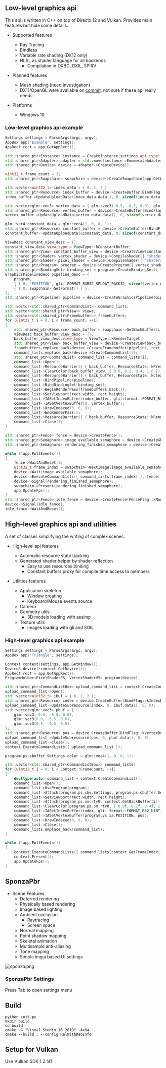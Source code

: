 ## Low-level graphics api
This api is written in C++ on top of Directx 12 and Vulkan. Provides main features but hide some details.

* Supported features
  * Ray Tracing
  * Bindless
  * Variable rate shading (DX12 only)
  * HLSL as shader language for all backends
    * Compilation in DXBC, DXIL, SPIRV

* Planned features
  * Mesh shading (need investigation)
  * DX11/OpenGL were available on [commit](https://github.com/andrejnau/FlyCube/tree/9756f8fae2530a635302c549694374206c886b5c), not sure if these api really needs

* Platforms
  * Windows 10
  
### Low-level graphics api example
```cpp
Settings settings = ParseArgs(argc, argv);
AppBox app("Example", settings);
AppRect rect = app.GetAppRect();

std::shared_ptr<Instance> instance = CreateInstance(settings.api_type);
std::shared_ptr<Adapter> adapter = std::move(instance->EnumerateAdapters()[settings.required_gpu_index]);
std::shared_ptr<Device> device = adapter->CreateDevice();

uint32_t frame_count = 3;
std::shared_ptr<Swapchain> swapchain = device->CreateSwapchain(app.GetWindow(), rect.width, rect.height, frame_count, settings.vsync);

std::vector<uint32_t> index_data = { 0, 1, 2 };
std::shared_ptr<Resource> index_buffer = device->CreateBuffer(BindFlag::kIndexBuffer, sizeof(uint32_t) * index_data.size(), MemoryType::kUpload);
index_buffer->UpdateUploadData(index_data.data(), 0, sizeof(index_data.front()) * index_data.size());

std::vector<glm::vec3> vertex_data = { glm::vec3(-0.5, -0.5, 0.0), glm::vec3(0.0,  0.5, 0.0), glm::vec3(0.5, -0.5, 0.0) };
std::shared_ptr<Resource> vertex_buffer = device->CreateBuffer(BindFlag::kVertexBuffer, sizeof(vertex_data.front()) * vertex_data.size(), MemoryType::kUpload);
vertex_buffer->UpdateUploadData(vertex_data.data(), 0, sizeof(vertex_data.front()) * vertex_data.size());

glm::vec4 constant_data = glm::vec4(1, 0, 0, 1);
std::shared_ptr<Resource> constant_buffer = device->CreateBuffer(BindFlag::kConstantBuffer, sizeof(constant_data), MemoryType::kUpload);
constant_buffer->UpdateUploadData(&constant_data, 0, sizeof(constant_data));

ViewDesc constant_view_desc = {};
constant_view_desc.view_type = ViewType::kConstantBuffer;
std::shared_ptr<View> constant_buffer_view = device->CreateView(constant_buffer, constant_view_desc);
std::shared_ptr<Shader> vertex_shader = device->CompileShader({ "shaders/Triangle/VertexShader_VS.hlsl", "main", ShaderType::kVertex });
std::shared_ptr<Shader> pixel_shader = device->CompileShader({ "shaders/Triangle/PixelShader_PS.hlsl", "main",  ShaderType::kPixel });
std::shared_ptr<Program> program = device->CreateProgram({ vertex_shader, pixel_shader });
std::shared_ptr<BindingSet> binding_set = program->CreateBindingSet({ { pixel_shader->GetBindKey("Settings"), constant_buffer_view } });
GraphicsPipelineDesc pipeline_desc = {
    program,
    { { 0, "POSITION", gli::FORMAT_RGB32_SFLOAT_PACK32, sizeof(vertex_data.front()) } },
    { { 0, swapchain->GetFormat() } },
};
std::shared_ptr<Pipeline> pipeline = device->CreateGraphicsPipeline(pipeline_desc);

std::vector<std::shared_ptr<CommandList>> command_lists;
std::vector<std::shared_ptr<View>> views;
std::vector<std::shared_ptr<Framebuffer>> framebuffers;
for (uint32_t i = 0; i < frame_count; ++i)
{
    std::shared_ptr<Resource> back_buffer = swapchain->GetBackBuffer(i);
    ViewDesc back_buffer_view_desc = {};
    back_buffer_view_desc.view_type = ViewType::kRenderTarget;
    std::shared_ptr<View> back_buffer_view = device->CreateView(back_buffer, back_buffer_view_desc);
    framebuffers.emplace_back(device->CreateFramebuffer(pipeline, rect.width, rect.height, { back_buffer_view }));
    command_lists.emplace_back(device->CreateCommandList());
    std::shared_ptr<CommandList> command_list = command_lists[i];
    command_list->Open();
    command_list->ResourceBarrier({ { back_buffer, ResourceState::kPresent, ResourceState::kClearColor} });
    command_list->ClearColor(back_buffer_view, { 0.0, 0.2, 0.4, 1.0 });
    command_list->ResourceBarrier({ { back_buffer, ResourceState::kClearColor, ResourceState::kRenderTarget} });
    command_list->BindPipeline(pipeline);
    command_list->BindBindingSet(binding_set);
    command_list->BeginRenderPass(framebuffers.back());
    command_list->SetViewport(rect.width, rect.height);
    command_list->IASetIndexBuffer(index_buffer, gli::format::FORMAT_R32_UINT_PACK32);
    command_list->IASetVertexBuffer(0, vertex_buffer);
    command_list->DrawIndexed(3, 0, 0);
    command_list->EndRenderPass();
    command_list->ResourceBarrier({ { back_buffer, ResourceState::kRenderTarget, ResourceState::kPresent} });
    command_list->Close();
}

std::shared_ptr<Fence> fence = device->CreateFence();
std::shared_ptr<Semaphore> image_available_semaphore = device->CreateGPUSemaphore();
std::shared_ptr<Semaphore> rendering_finished_semaphore = device->CreateGPUSemaphore();

while (!app.PollEvents())
{
    fence->WaitAndReset();
    uint32_t frame_index = swapchain->NextImage(image_available_semaphore);
    device->Wait(image_available_semaphore);
    device->ExecuteCommandLists({ command_lists[frame_index] }, fence);
    device->Signal(rendering_finished_semaphore);
    swapchain->Present(rendering_finished_semaphore);
    app.UpdateFps();
}
std::shared_ptr<Fence> idle_fence = device->CreateFence(FenceFlag::kNone);
device->Signal(idle_fence);
idle_fence->WaitAndReset();
```

## High-level graphics api and utilities
A set of classes simplifying the writing of complex scenes.

* High-level api features
  * Automatic resource state tracking
  * Generated shader helper by shader reflection
    * Easy to use resources binding
    * Constant buffers proxy for compile time access to members

* Utilities features
  * Application skeleton
    * Window creating
    * Keyboard/Mouse events source
  * Camera
  * Geometry utils
    * 3D models loading with assimp
  * Texture utils
    * Images loading with gli and SOIL
   
### High-level graphics api example
```cpp
Settings settings = ParseArgs(argc, argv);
AppBox app("Triangle", settings);

Context context(settings, app.GetWindow());
Device& device(*context.GetDevice());
AppRect rect = app.GetAppRect();
ProgramHolder<PixelShaderPS, VertexShaderVS> program(device);

std::shared_ptr<CommandListBox> upload_command_list = context.CreateCommandList();
upload_command_list->Open();
std::vector<uint32_t> ibuf = { 0, 1, 2 };
std::shared_ptr<Resource> index = device.CreateBuffer(BindFlag::kIndexBuffer | BindFlag::kCopyDest, sizeof(uint32_t) * ibuf.size());
upload_command_list->UpdateSubresource(index, 0, ibuf.data(), 0, 0);
std::vector<glm::vec3> pbuf = {
    glm::vec3(-0.5, -0.5, 0.0),
    glm::vec3(0.0,  0.5, 0.0),
    glm::vec3(0.5, -0.5, 0.0)
};
std::shared_ptr<Resource> pos = device.CreateBuffer(BindFlag::kVertexBuffer | BindFlag::kCopyDest, sizeof(glm::vec3) * pbuf.size());
upload_command_list->UpdateSubresource(pos, 0, pbuf.data(), 0, 0);
upload_command_list->Close();
context.ExecuteCommandLists({ upload_command_list });

program.ps.cbuffer.Settings.color = glm::vec4(1, 0, 0, 1);

std::vector<std::shared_ptr<CommandListBox>> command_lists;
for (uint32_t i = 0; i < Context::FrameCount; ++i)
{
    decltype(auto) command_list = context.CreateCommandList();
    command_list->Open();
    command_list->UseProgram(program);
    command_list->Attach(program.ps.cbv.Settings, program.ps.cbuffer.Settings);
    command_list->SetViewport(rect.width, rect.height);
    command_list->Attach(program.ps.om.rtv0, context.GetBackBuffer(i));
    command_list->ClearColor(program.ps.om.rtv0, { 0.0f, 0.2f, 0.4f, 1.0f });
    command_list->IASetIndexBuffer(index, gli::format::FORMAT_R32_UINT_PACK32);
    command_list->IASetVertexBuffer(program.vs.ia.POSITION, pos);
    command_list->DrawIndexed(3, 0, 0);
    command_list->Close();
    command_lists.emplace_back(command_list);
}

while (!app.PollEvents())
{
    context.ExecuteCommandLists({ command_lists[context.GetFrameIndex()] });
    context.Present();
    app.UpdateFps();
}
```

## SponzaPbr

* Scene Features
  * Deferred rendering
  * Physically based rendering
  * Image based lighting
  * Ambient occlusion
    * Raytracing
    * Screen space
  * Normal mapping
  * Point shadow mapping
  * Skeletal animation
  * Multisample anti-aliasing
  * Tone mapping
  * Simple imgui based UI settings

![sponza.png](screenshots/sponza.png)

### SponzaPbr Settings
Press Tab to open settings menu

## Build
```
python init.py
mkdir build
cd build
cmake -G "Visual Studio 16 2019" -Ax64 ..
cmake --build . --config RelWithDebInfo
```

## Setup for Vulkan
Use Vulkan SDK 1.2.141
